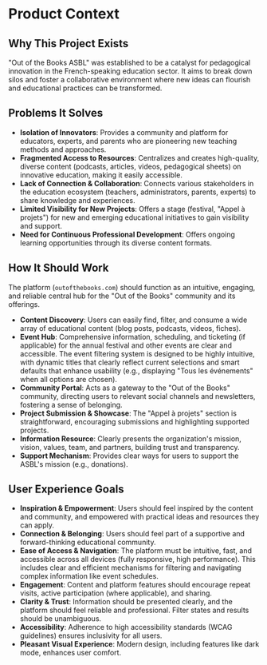 # Product Context

<!-- Why this project exists. Problems it solves. How it should work. User experience goals. -->

## Why This Project Exists
"Out of the Books ASBL" was established to be a catalyst for pedagogical innovation in the French-speaking education sector. It aims to break down silos and foster a collaborative environment where new ideas can flourish and educational practices can be transformed.

## Problems It Solves
- **Isolation of Innovators**: Provides a community and platform for educators, experts, and parents who are pioneering new teaching methods and approaches.
- **Fragmented Access to Resources**: Centralizes and creates high-quality, diverse content (podcasts, articles, videos, pedagogical sheets) on innovative education, making it easily accessible.
- **Lack of Connection & Collaboration**: Connects various stakeholders in the education ecosystem (teachers, administrators, parents, experts) to share knowledge and experiences.
- **Limited Visibility for New Projects**: Offers a stage (festival, "Appel à projets") for new and emerging educational initiatives to gain visibility and support.
- **Need for Continuous Professional Development**: Offers ongoing learning opportunities through its diverse content formats.

## How It Should Work
The platform (`outofthebooks.com`) should function as an intuitive, engaging, and reliable central hub for the "Out of the Books" community and its offerings.
- **Content Discovery**: Users can easily find, filter, and consume a wide array of educational content (blog posts, podcasts, videos, fiches).
- **Event Hub**: Comprehensive information, scheduling, and ticketing (if applicable) for the annual festival and other events are clear and accessible. The event filtering system is designed to be highly intuitive, with dynamic titles that clearly reflect current selections and smart defaults that enhance usability (e.g., displaying "Tous les événements" when all options are chosen).
- **Community Portal**: Acts as a gateway to the "Out of the Books" community, directing users to relevant social channels and newsletters, fostering a sense of belonging.
- **Project Submission & Showcase**: The "Appel à projets" section is straightforward, encouraging submissions and highlighting supported projects.
- **Information Resource**: Clearly presents the organization's mission, vision, values, team, and partners, building trust and transparency.
- **Support Mechanism**: Provides clear ways for users to support the ASBL's mission (e.g., donations).

## User Experience Goals
- **Inspiration & Empowerment**: Users should feel inspired by the content and community, and empowered with practical ideas and resources they can apply.
- **Connection & Belonging**: Users should feel part of a supportive and forward-thinking educational community.
- **Ease of Access & Navigation**: The platform must be intuitive, fast, and accessible across all devices (fully responsive, high performance). This includes clear and efficient mechanisms for filtering and navigating complex information like event schedules.
- **Engagement**: Content and platform features should encourage repeat visits, active participation (where applicable), and sharing.
- **Clarity & Trust**: Information should be presented clearly, and the platform should feel reliable and professional. Filter states and results should be unambiguous.
- **Accessibility**: Adherence to high accessibility standards (WCAG guidelines) ensures inclusivity for all users.
- **Pleasant Visual Experience**: Modern design, including features like dark mode, enhances user comfort. 
